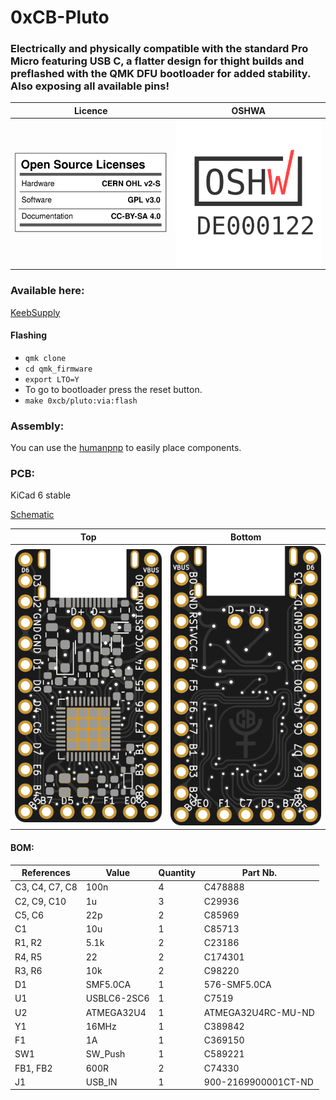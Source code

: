 # 0xCB-Pluto

### Electrically and physically compatible with the standard Pro Micro featuring USB C, a flatter design for thight builds and preflashed with the QMK DFU bootloader for added stability. Also exposing all available pins!


Licence | OSHWA
:-------------------------:|:-------------------------:
![](https://github.com/0xCB-dev/0xcb-Pluto/blob/main/LICENSE.svg) | ![](https://github.com/0xCB-dev/0xcb-Pluto/blob/main/rev1.0/OSHWA.svg)

### Available here:

[KeebSupply](https://keeb.supply/products/0xcb-pluto)


#### Flashing

* `qmk clone`
* `cd qmk_firmware`
* `export LTO=Y`
* To go to bootloader press the reset button.
* `make 0xcb/pluto:via:flash`

### Assembly:

You can use the [humanpnp](https://files.0xcb.dev/0xCB-Pluto/humanpnp.html) to easily place components.

### PCB:

KiCad 6 stable

[Schematic](https://github.com/0xCB-dev/0xcb-Pluto/blob/main/rev1.0/pluto.pdf)

Top | Bottom
:-------------------------:|:-------------------------:
![](https://github.com/0xCB-dev/0xCB-Pluto/blob/main/rev1.0/pluto.top.png)  |  ![](https://github.com/0xCB-dev/0xcb-Pluto/blob/main/rev1.0/pluto.bottom.png)

#### BOM:

 References                        | Value        | Quantity | Part Nb.            
-----------------------------------|--------------|----------|---------------------
 C3, C4, C7, C8                    | 100n         | 4        | C478888             
 C2, C9, C10                       | 1u           | 3        | C29936              
 C5, C6                            | 22p          | 2        | C85969              
 C1                                | 10u          | 1        | C85713              
 R1, R2                            | 5.1k         | 2        | C23186              
 R4, R5                            | 22           | 2        | C174301             
 R3, R6                            | 10k          | 2        | C98220              
 D1                                | SMF5.0CA     | 1        | 576-SMF5.0CA       
 U1                                | USBLC6-2SC6  | 1        | C7519               
 U2                                | ATMEGA32U4   | 1        | ATMEGA32U4RC-MU-ND  
 Y1                                | 16MHz        | 1        | C389842             
 F1                                | 1A           | 1        | C369150             
 SW1                               | SW_Push      | 1        | C589221             
 FB1, FB2                          | 600R         | 2        | C74330              
 J1                                | USB_IN       | 1        | 900-2169900001CT-ND 

